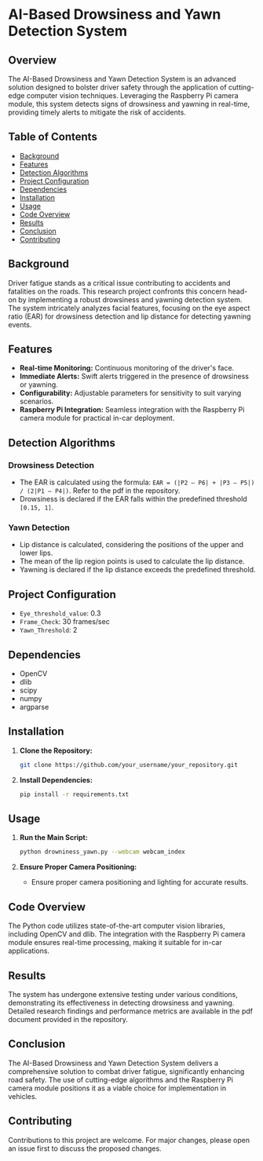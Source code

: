 # AI-Based Drowsiness and Yawn Detection System

## Overview

The AI-Based Drowsiness and Yawn Detection System is an advanced solution designed to bolster driver safety through the application of cutting-edge computer vision techniques. Leveraging the Raspberry Pi camera module, this system detects signs of drowsiness and yawning in real-time, providing timely alerts to mitigate the risk of accidents.

## Table of Contents

- [Background](#background)
- [Features](#features)
- [Detection Algorithms](#detection-algorithms)
- [Project Configuration](#project-configuration)
- [Dependencies](#dependencies)
- [Installation](#installation)
- [Usage](#usage)
- [Code Overview](#code-overview)
- [Results](#results)
- [Conclusion](#conclusion)
- [Contributing](#contributing)

## Background

Driver fatigue stands as a critical issue contributing to accidents and fatalities on the roads. This research project confronts this concern head-on by implementing a robust drowsiness and yawning detection system. The system intricately analyzes facial features, focusing on the eye aspect ratio (EAR) for drowsiness detection and lip distance for detecting yawning events.

## Features

- **Real-time Monitoring:** Continuous monitoring of the driver's face.
- **Immediate Alerts:** Swift alerts triggered in the presence of drowsiness or yawning.
- **Configurability:** Adjustable parameters for sensitivity to suit varying scenarios.
- **Raspberry Pi Integration:** Seamless integration with the Raspberry Pi camera module for practical in-car deployment.

## Detection Algorithms

### Drowsiness Detection

- The EAR is calculated using the formula: `EAR = (|P2 – P6| + |P3 – P5|) / (2|P1 – P4|)`. Refer to the pdf in the repository.
- Drowsiness is declared if the EAR falls within the predefined threshold `[0.15, 1]`.

### Yawn Detection

- Lip distance is calculated, considering the positions of the upper and lower lips.
- The mean of the lip region points is used to calculate the lip distance.
- Yawning is declared if the lip distance exceeds the predefined threshold.

## Project Configuration

- `Eye_threshold_value`: 0.3
- `Frame_Check`: 30 frames/sec
- `Yawn_Threshold`: 2

## Dependencies

- OpenCV
- dlib
- scipy
- numpy
- argparse

## Installation

1. **Clone the Repository:**
    ```bash
    git clone https://github.com/your_username/your_repository.git
    ```

2. **Install Dependencies:**
    ```bash
    pip install -r requirements.txt
    ```

## Usage

1. **Run the Main Script:**
    ```bash
    python drowniness_yawn.py --webcam webcam_index
    ```

2. **Ensure Proper Camera Positioning:**
    - Ensure proper camera positioning and lighting for accurate results.

## Code Overview

The Python code utilizes state-of-the-art computer vision libraries, including OpenCV and dlib. The integration with the Raspberry Pi camera module ensures real-time processing, making it suitable for in-car applications.

## Results

The system has undergone extensive testing under various conditions, demonstrating its effectiveness in detecting drowsiness and yawning. Detailed research findings and performance metrics are available in the pdf  document provided in the repository.

## Conclusion

The AI-Based Drowsiness and Yawn Detection System delivers a comprehensive solution to combat driver fatigue, significantly enhancing road safety. The use of cutting-edge algorithms and the Raspberry Pi camera module positions it as a viable choice for implementation in vehicles.

## Contributing

Contributions to this project are welcome. For major changes, please open an issue first to discuss the proposed changes.


